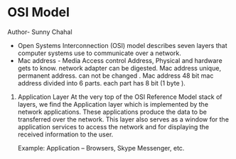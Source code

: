 # OSI Model
Author- Sunny Chahal
- Open Systems Interconnection (OSI) model describes seven layers that computer systems use to communicate over a network.  
- Mac address - Media Access control Address, Physical and hardware gets to know. network adapter can be digested. Mac address unique, permanent address.
  can not be changed . Mac address 48 bit mac address divided into 6 parts. each part has 8 bit (1 byte ).

1. Application Layer 
   At the very top of the OSI Reference Model stack of layers, we find the Application layer which is implemented by the network applications.
   These applications produce the data to be transferred over the network. This layer also serves as a window for the application services to access the 
   network and for displaying the received information to the user. 

   Example: Application – Browsers, Skype Messenger, etc. 
